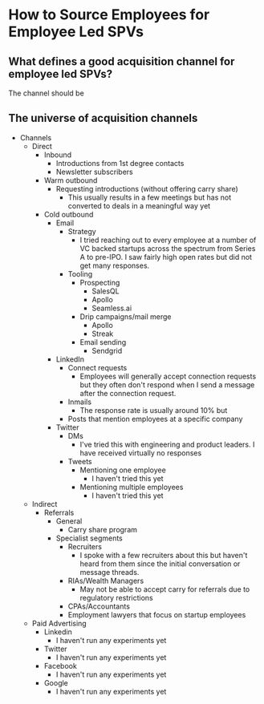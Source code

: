 # How to Source Employees for Employee Led SPVs

## What defines a good acquisition channel for employee led SPVs?

The channel should be

## The universe of acquisition channels
 - Channels
	 - Direct
		 - Inbound
			 - Introductions from 1st degree contacts
			 - Newsletter subscribers
		 - Warm outbound
			 - Requesting introductions (without offering carry share)
				 - This usually results in a few meetings but has not converted to deals in a meaningful way yet
		 - Cold outbound
			 - Email
				 - Strategy
					 - I tried reaching out to every employee at a number of VC backed startups across the spectrum from Series A to pre-IPO. I saw fairly high open rates but did not get many responses. 
				 - Tooling
					 - Prospecting
						 - SalesQL
						 - Apollo
						 - Seamless.ai
					 - Drip campaigns/mail merge
						 - Apollo
						 - Streak
					 - Email sending
						 - Sendgrid
			 - LinkedIn
				 - Connect requests
					 - Employees will generally accept connection requests but they often don't respond when I send a message after the connection request.
				 - Inmails
					 - The response rate is usually around 10% but 
				 - Posts that mention employees at a specific company
			 - Twitter
				 - DMs
					 - I've tried this with engineering and product leaders. I have received virtually no responses
				 - Tweets
					 - Mentioning one employee
						 - I haven't tried this yet
					 - Mentioning multiple employees
						  - I haven't tried this yet
	 - Indirect
		 - Referrals
			 - General
				 - Carry share program
			 - Specialist segments
				 - Recruiters
					 - I spoke with a few recruiters about this but haven't heard from them since the initial conversation or message threads.
				 - RIAs/Wealth Managers
					 - May not be able to accept carry for referrals due to regulatory restrictions
				 - CPAs/Accountants
				 - Employment lawyers that focus on startup employees
	 - Paid Advertising
		 - Linkedin
			 - I haven't run any experiments yet
		 - Twitter
			 - I haven't run any experiments yet 
		 - Facebook
			 - I haven't run any experiments yet
		 - Google
			 - I haven't run any experiments yet
<!--stackedit_data:
eyJoaXN0b3J5IjpbLTE3NjA3Njc0NSwtNjQ5NjQ4NTIyLDcwMD
MxNjcwNV19
-->